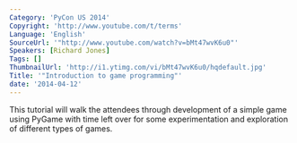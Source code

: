 ```yaml
---
Category: 'PyCon US 2014'
Copyright: 'http://www.youtube.com/t/terms'
Language: 'English'
SourceUrl: '"http://www.youtube.com/watch?v=bMt47wvK6u0"'
Speakers: [Richard Jones]
Tags: []
ThumbnailUrl: 'http://i1.ytimg.com/vi/bMt47wvK6u0/hqdefault.jpg'
Title: '"Introduction to game programming"'
date: '2014-04-12'
---
```

This tutorial will walk the attendees through development of a simple game using PyGame with time left over for some experimentation and exploration of different types of games.